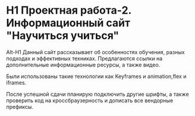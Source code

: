 # H1 Проектная работа-2. Информационный сайт "Научиться учиться"
Alt-H1
Данный сайт рассказывает об особенностях обучения, разных подходах и эффективных техниках. Предлагаются  ссылки на дополнительные информационные ресурсы, а также видео. 

Были использованы такие технологии как Keyframes и animation,flex и iframes.

После успешной сдачи планирую подключить другие шрифты, а также проверить код на кроссбраузерность и дописать все вендорные префиксы.